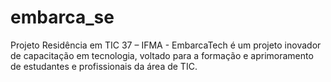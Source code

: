# embarca_se
Projeto Residência em TIC 37 – IFMA - EmbarcaTech é um projeto inovador de capacitação em tecnologia, voltado para a formação e aprimoramento de estudantes e profissionais da área de TIC.
